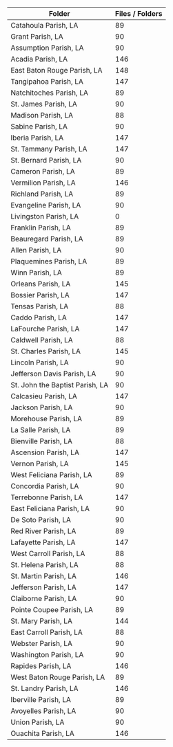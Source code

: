 | Folder                          |   Files / Folders |
|---------------------------------|-------------------|
| Catahoula Parish, LA            |                89 |
| Grant Parish, LA                |                90 |
| Assumption Parish, LA           |                90 |
| Acadia Parish, LA               |               146 |
| East Baton Rouge Parish, LA     |               148 |
| Tangipahoa Parish, LA           |               147 |
| Natchitoches Parish, LA         |                89 |
| St. James Parish, LA            |                90 |
| Madison Parish, LA              |                88 |
| Sabine Parish, LA               |                90 |
| Iberia Parish, LA               |               147 |
| St. Tammany Parish, LA          |               147 |
| St. Bernard Parish, LA          |                90 |
| Cameron Parish, LA              |                89 |
| Vermilion Parish, LA            |               146 |
| Richland Parish, LA             |                89 |
| Evangeline Parish, LA           |                90 |
| Livingston Parish, LA           |                 0 |
| Franklin Parish, LA             |                89 |
| Beauregard Parish, LA           |                89 |
| Allen Parish, LA                |                90 |
| Plaquemines Parish, LA          |                89 |
| Winn Parish, LA                 |                89 |
| Orleans Parish, LA              |               145 |
| Bossier Parish, LA              |               147 |
| Tensas Parish, LA               |                88 |
| Caddo Parish, LA                |               147 |
| LaFourche Parish, LA            |               147 |
| Caldwell Parish, LA             |                88 |
| St. Charles Parish, LA          |               145 |
| Lincoln Parish, LA              |                90 |
| Jefferson Davis Parish, LA      |                90 |
| St. John the Baptist Parish, LA |                90 |
| Calcasieu Parish, LA            |               147 |
| Jackson Parish, LA              |                90 |
| Morehouse Parish, LA            |                89 |
| La Salle Parish, LA             |                89 |
| Bienville Parish, LA            |                88 |
| Ascension Parish, LA            |               147 |
| Vernon Parish, LA               |               145 |
| West Feliciana Parish, LA       |                89 |
| Concordia Parish, LA            |                90 |
| Terrebonne Parish, LA           |               147 |
| East Feliciana Parish, LA       |                90 |
| De Soto Parish, LA              |                90 |
| Red River Parish, LA            |                89 |
| Lafayette Parish, LA            |               147 |
| West Carroll Parish, LA         |                88 |
| St. Helena Parish, LA           |                88 |
| St. Martin Parish, LA           |               146 |
| Jefferson Parish, LA            |               147 |
| Claiborne Parish, LA            |                90 |
| Pointe Coupee Parish, LA        |                89 |
| St. Mary Parish, LA             |               144 |
| East Carroll Parish, LA         |                88 |
| Webster Parish, LA              |                90 |
| Washington Parish, LA           |                90 |
| Rapides Parish, LA              |               146 |
| West Baton Rouge Parish, LA     |                89 |
| St. Landry Parish, LA           |               146 |
| Iberville Parish, LA            |                89 |
| Avoyelles Parish, LA            |                90 |
| Union Parish, LA                |                90 |
| Ouachita Parish, LA             |               146 |